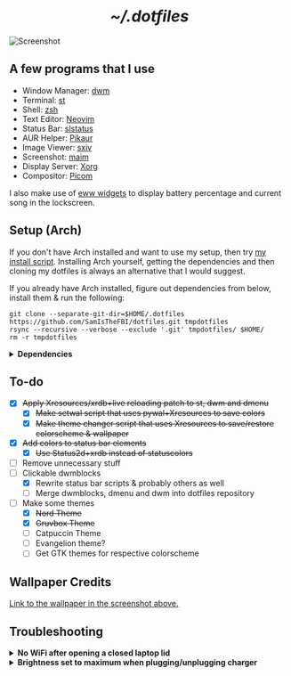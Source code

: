 <h1 align="center"><i>~/.dotfiles</i></h1>

![Screenshot](https://user-images.githubusercontent.com/70562711/173168308-aa33e90d-bf1a-4031-b462-553ca70d3d10.png)

## A few programs that I use

- Window Manager: [dwm](https://dwm.suckless.org/)
- Terminal: [st](https://st.suckless.org/)
- Shell: [zsh](https://www.zsh.org/)
- Text Editor: [Neovim](https://github.com/neovim/neovim)
- Status Bar: [slstatus](https://tools.suckless.org/slstatus/)
- AUR Helper: [Pikaur](https://github.com/actionless/pikaur)
- Image Viewer: [sxiv](https://github.com/muennich/sxiv)
- Screenshot: [maim](https://github.com/naelstrof/maim)
- Display Server: [Xorg](https://www.x.org/wiki)
- Compositor: [Picom](https://github.com/yshui/picom)

I also make use of [eww widgets](https://github.com/elkowar/eww) to display battery percentage and current song in the lockscreen.

## Setup (Arch)

If you don't have Arch installed and want to use my setup, then try [my install script](https://github.com/SamIsTheFBI/sami). Installing Arch yourself, getting the dependencies and then cloning my dotfiles is always an alternative that I would suggest.

If you already have Arch installed, figure out dependencies from below, install them & run the following:

```
git clone --separate-git-dir=$HOME/.dotfiles https://github.com/SamIsTheFBI/dotfiles.git tmpdotfiles
rsync --recursive --verbose --exclude '.git' tmpdotfiles/ $HOME/
rm -r tmpdotfiles
```
<details>
<summary><b>Dependencies</b></summary><br>

- rsync (for the above command ig)
- xorg (Display server)
- xrdb (for themes)
- i3lock-color (lockscreen)
- nitrogen (setting wallpaper)
- pamixer (I use this to control volume)
- maim (screenshot tool)
- dunst (notification daemon)
- libnotify (for dunstify command?)
- brightnessctl (control screen brightness)
- noto-fonts-cjk (For CJK font)
- nerd-fonts-jetbrains-mono (The main font that is everywhere in my build)
- rofi (app launcher)
- jgmenu (X11 menu to launch apps)
- [My dwm build](https://github.com/samisthefbi/dwm) (window manager)
- [My dmenu build](https://github.com/samisthefbi/dmenu) (dynamic menu)
- [My st build](https://github.com/samisthefbi/st) (because Alacritty has diminished p10k glyphs & idk how to fix that)
- [My slstatus configs](https://github.com/samisthefbi/slstatus) (using a single script to display status bar elements sometimes doesn't update on my ultra poor laptop so)
- picom (Compositor for those fancy transparency) (I used the one I found on pacman)
- awk (utility to extract and present information) (I use this for scripts)
- [eww](https://github.com/elkowar/eww) (for battery percentage and currently playing song in lockscreen)
- ffmpeg (audio/video converter) (used to extract album art in a script)
- xdotool (X11 automation tool) (used in theme changer script)
- yt-dlp (YouTube downloader) (used in YouTube downloader script)
- paplay (for notification sound)
- mpv (for watchmedia script)
- xclip (for copying/pasting)
- colorpicker
- mpc (for managing mpd)
- mpd (music daemon)
- ncmpcpp (mpd client)
- python-pywal (for automated themes using setwal script)
- imagemagick (for making lockscreen background)
- jq (for booru script)
- curl (same as above)
- wget (same as above)
- sed (same usage as awk)
- nvim (my preferred text editor)
- redshift (change color temperature of display)

</details>

## To-do

- [x] ~~Apply Xresources/xrdb+live reloading patch to st, dwm and dmenu~~
	- [x] ~~Make setwal script that uses pywal+Xresources to save colors~~
	- [x] ~~Make theme changer script that uses Xresources to save/restore colorscheme & wallpaper~~
- [X] ~~Add colors to status bar elements~~
	- [X] ~~Use Status2d+xrdb instead of statuscolors~~
- [ ] Remove unnecessary stuff
- [ ] Clickable dwmblocks 
    - [X] Rewrite status bar scripts & probably others as well
    - [ ] Merge dwmblocks, dmenu and dwm into dotfiles repository
- [ ] Make some themes
	- [X] ~~Nord Theme~~
	- [X] ~~Gruvbox Theme~~
    - [ ] Catpuccin Theme
	- [ ] Evangelion theme?
    - [ ] Get GTK themes for respective colorscheme

## Wallpaper Credits

[Link to the wallpaper in the screenshot above.](https://nordthemewallpapers.com/Backgrounds/16-9/All/img/3mcg97oyotu61.jpg)

## Troubleshooting

<details>
<summary><b>No WiFi after opening a closed laptop lid</b></summary><br>

This happens because opening a closed laptop lid somehow triggers an event to softblock wifi. Weird thing with the kernel apparently.

A simple workaround for this is to edit `/etc/systemd/logind.conf`, uncomment every `HandleLidSwitch` line and put `ignore` as their value (doing this so that system doesn't suspend/sleep). Then, install `acpid` package and head over to `/etc/acpi/`. Open `handler.sh` (may need to use sudo/doas) and find the line containing `button/lid`. In the `open` case add a new line `/usr/bin/rfkill unblock wifi`. Now enable and start acpid with `sudo systemctl enable --now acpid.service && sudo systemctl start --now acpid.service`
</details>

<details>
<summary><b>Brightness set to maximum when plugging/unplugging charger</b></summary><br>

To fix this, 

```
sudo systemctl stop systemd-backlight@backlight:acpi_video1.service
sudo systemctl disable systemd-backlight@backlight:acpi_video1.service
```
</details>
